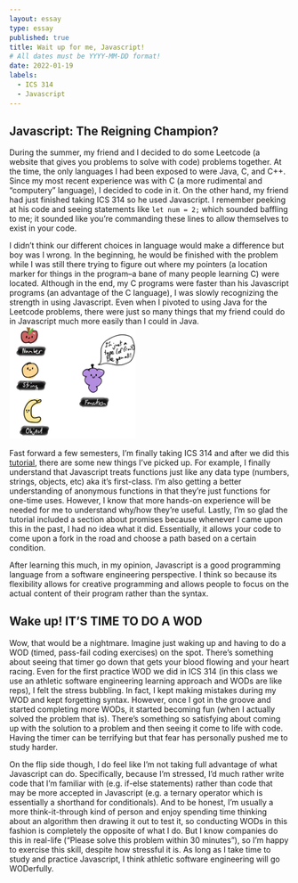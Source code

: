```yaml
---
layout: essay
type: essay
published: true
title: Wait up for me, Javascript! 
# All dates must be YYYY-MM-DD format!
date: 2022-01-19
labels:
  - ICS 314
  - Javascript
---
```


## Javascript: The Reigning Champion?
During the summer, my friend and I decided to do some Leetcode (a website that gives you problems to solve with code) problems together. At the time, the only languages I had been exposed to were Java, C, and C++. Since my most recent experience was with C (a more rudimental and “computery” language), I decided to code in it. On the other hand, my friend had just finished taking ICS 314 so he used Javascript. I remember peeking at his code and seeing statements like `let num = 2;` which sounded baffling to me; it sounded like you’re commanding these lines to allow themselves to exist in your code. 

I didn’t think our different choices in language would make a difference but boy was I wrong. In the beginning, he would be finished with the problem while I was still there trying to figure out where my pointers (a location marker for things in the program–a bane of many people learning C) were located. Although in the end, my C programs were faster than his Javascript programs (an advantage of the C language), I was slowly recognizing the strength in using Javascript. Even when I pivoted to using Java for the Leetcode problems, there were just so many things that my friend could do in Javascript much more easily than I could in Java. 
<img class="ui right floated rounded image" width="45%" src="../images/JSFirstClassFruits.png">

Fast forward a few semesters, I’m finally taking ICS 314 and after we did this [tutorial](https://www.freecodecamp.org/learn/javascript-algorithms-and-data-structures/), there are some new things I’ve picked up. For example, I finally understand that Javascript treats functions just like any data type (numbers, strings, objects, etc) aka it’s first-class. I’m also getting a better understanding of anonymous functions in that they’re just functions for one-time uses. However, I know that more hands-on experience will be needed for me to understand why/how they’re useful. Lastly, I’m so glad the tutorial included a section about promises because whenever I came upon this in the past, I had no idea what it did. Essentially, it allows your code to come upon a fork in the road and choose a path based on a certain condition. 

After learning this much, in my opinion, Javascript is a good programming language from a software engineering perspective. I think so because its flexibility allows for creative programming and allows people to focus on the actual content of their program rather than the syntax.

## Wake up! IT’S TIME TO DO A WOD
Wow, that would be a nightmare. Imagine just waking up and having to do a WOD (timed, pass-fail coding exercises) on the spot. There’s something about seeing that timer go down that gets your blood flowing and your heart racing. Even for the first practice WOD we did in ICS 314 (in this class we use an athletic software engineering learning approach and WODs are like reps), I felt the stress bubbling. In fact, I kept making mistakes during my WOD and kept forgetting syntax. However, once I got in the groove and started completing more WODs, it started becoming fun (when I actually solved the problem that is). There’s something so satisfying about coming up with the solution to a problem and then seeing it come to life with code. Having the timer can be terrifying but that fear has personally pushed me to study harder.

On the flip side though, I do feel like I’m not taking full advantage of what Javascript can do. Specifically, because I’m stressed, I’d much rather write code that I’m familiar with (e.g. if-else statements) rather than code that may be more accepted in Javascript (e.g. a ternary operator which is essentially a shorthand for conditionals). And to be honest, I’m usually a more think-it-through kind of person and enjoy spending time thinking about an algorithm then drawing it out to test it, so conducting WODs in this fashion is completely the opposite of what I do. But I know companies do this in real-life (“Please solve this problem within 30 minutes”), so I’m happy to exercise this skill, despite how stressful it is. As long as I take time to study and practice Javascript, I think athletic software engineering will go WODerfully.

